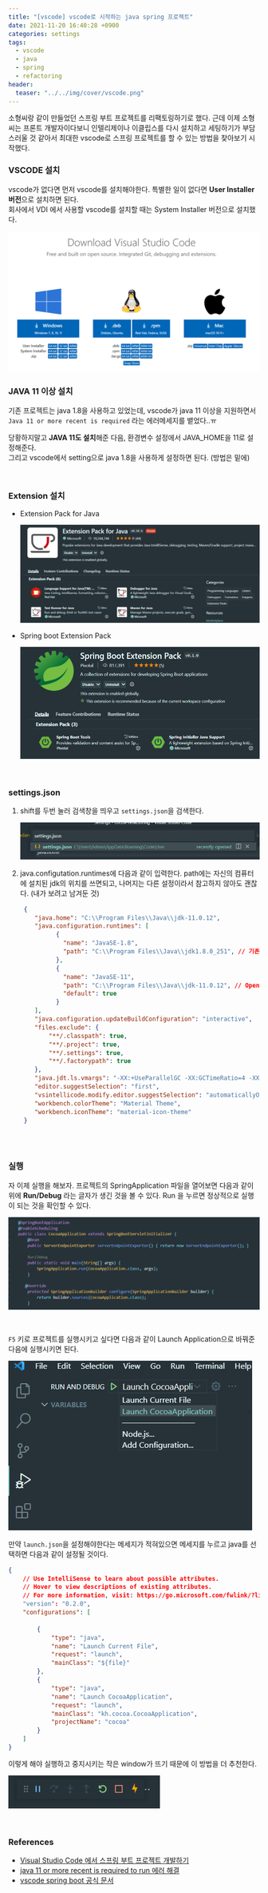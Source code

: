 ```yaml
---
title: "[vscode] vscode로 시작하는 java spring 프로젝트"
date: 2021-11-20 16:40:28 +0900
categories: settings
tags: 
  - vscode
  - java
  - spring
  - refactoring
header:
  teaser: "../../img/cover/vscode.png"
---
```






소형씨랑 같이 만들었던 스프링 부트 프로젝트를 리팩토링하기로 했다. 근데 이제 소형씨는 프론트 개발자이다보니 인텔리제이나 이클립스를 다시 설치하고 세팅하기가 부담스러울 것 같아서 최대한 vscode로 스프링 프로젝트를 할 수 있는 방법을 찾아보기 시작했다.



### VSCODE 설치

vscode가 없다면 먼저 vscode를 설치해야한다. 특별한 일이 없다면 **User Installer 버전**으로 설치하면 된다.  
회사에서 VDI 에서 사용할 vscode를 설치할 때는 System Installer 버전으로 설치했다.

<img src="../../img/2021-11-20-vscode-java-spring-init-settings/image-20211120151046598.png" alt="image-20211120151046598" style="zoom: 50%;" />



### JAVA 11 이상 설치

기존 프로젝트는 java 1.8을 사용하고 있었는데, vscode가 java 11 이상을 지원하면서 `Java 11 or more recent is required` 라는 에러메세지를 뱉었다..ㅠ

당황하지말고 **JAVA 11도 설치**해준 다음, 환경변수 설정에서 JAVA_HOME을 11로 설정해준다.  
그리고 vscode에서 setting으로 java 1.8을 사용하게 설정하면 된다. (방법은 밑에)



<br/>

### Extension 설치

- Extension Pack for Java

  ![image-20211120151612195](../../img/2021-11-20-vscode-java-spring-init-settings/image-20211120151612195.png)
  
- Spring boot Extension Pack

  ![image-20211120151717352](../../img/2021-11-20-vscode-java-spring-init-settings/image-20211120151717352.png)



<br/>

### settings.json

1. shift를 두번 눌러 검색창을 띄우고 `settings.json`을 검색한다.

   ![image-20211120152925646](../../img/2021-11-20-vscode-java-spring-init-settings/image-20211120152925646.png)
   
2. java.configutation.runtimes에 다음과 같이 입력한다. path에는 자신의 컴퓨터에 설치된 jdk의 위치를 쓰면되고, 나머지는 다른 설정이라서 참고하지 않아도 괜찮다. (내가 보려고 남겨둔 것)

   ```json
   	{
       "java.home": "C:\\Program Files\\Java\\jdk-11.0.12",
       "java.configuration.runtimes": [
             {
               "name": "JavaSE-1.8",
               "path": "C:\\Program Files\\Java\\jdk1.8.0_251", // 기존 1.8 JDK SE
             },
             {
               "name": "JavaSE-11",
               "path": "C:\\Program Files\\Java\\jdk-11.0.12", // Open JDK 11 SE
               "default": true
             }
       ],
       "java.configuration.updateBuildConfiguration": "interactive",
       "files.exclude": {
           "**/.classpath": true,
           "**/.project": true,
           "**/.settings": true,
           "**/.factorypath": true
       },
       "java.jdt.ls.vmargs": "-XX:+UseParallelGC -XX:GCTimeRatio=4 -XX:AdaptiveSizePolicyWeight=90 -Dsun.zip.disableMemoryMapping=true -Xmx1G -Xms100m -javaagent:\"c:\\Users\\Admin\\.vscode\\extensions\\gabrielbb.vscode-lombok-1.0.1\\server\\lombok.jar\"",
       "editor.suggestSelection": "first",
       "vsintellicode.modify.editor.suggestSelection": "automaticallyOverrodeDefaultValue",
       "workbench.colorTheme": "Material Theme",
       "workbench.iconTheme": "material-icon-theme"
   	}
   	
   ```





<br/>

### 실행

자 이제 실행을 해보자. 프로젝트의 SpringApplication 파일을 열어보면 다음과 같이 위에 **Run/Debug** 라는 글자가 생긴 것을 볼 수 있다. Run 을 누르면 정상적으로 실행이 되는 것을 확인할 수 있다.

![image-20211120153032680](../../img/2021-11-20-vscode-java-spring-init-settings/image-20211120153032680.png)

<br/>

`F5` 키로 프로젝트를 실행시키고 싶다면 다음과 같이 Launch Application으로 바꿔준 다음에 실행시키면 된다.

![image-20211120170526582](../../img/2021-11-20-vscode-java-spring-init-settings/image-20211120170526582.png)



만약 `launch.json`을 설정해야한다는 메세지가 적혀있으면 메세지를 누르고 java를 선택하면 다음과 같이 설정될 것이다.

```json
{
    // Use IntelliSense to learn about possible attributes.
    // Hover to view descriptions of existing attributes.
    // For more information, visit: https://go.microsoft.com/fwlink/?linkid=830387
    "version": "0.2.0",
    "configurations": [
        
        {
            "type": "java",
            "name": "Launch Current File",
            "request": "launch",
            "mainClass": "${file}"
        },
        {
            "type": "java",
            "name": "Launch CocoaApplication",
            "request": "launch",
            "mainClass": "kh.cocoa.CocoaApplication",
            "projectName": "cocoa"
        }
    ]
}
```



이렇게 해야 실행하고 중지시키는 작은 window가 뜨기 때문에 이 방법을 더 추천한다.

![image-20211120170647846](../../img/2021-11-20-vscode-java-spring-init-settings/image-20211120170647846.png)



<br/>

### References

- [Visual Studio Code 에서 스프링 부트 프로젝트 개발하기](http://honeymon.io/tech/2021/01/06/use-vs-code-for-spring-boot.html)
- [java 11 or more recent is required to run 에러 해결](https://oysu.tistory.com/50)
- [vscode spring boot 공식 문서](https://code.visualstudio.com/docs/java/java-spring-boot)